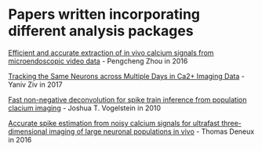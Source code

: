# Papers written incorporating different analysis packages 


[Efficient and accurate extraction of in vivo calcium signals from microendoscopic video data](https://github.com/WilliamsandBrandanLab/WilliamsandBrandanLab.github.io/blob/master/Ef%EF%AC%81cient%20and%20accurate%20extraction%20of%20in%20vivo%20calcium%20signals%20from%20microendoscopic%20video%20data.pdf) - Pengcheng Zhou in 2016 

[Tracking the Same Neurons across Multiple Days in Ca2+ Imaging Data](https://github.com/WilliamsandBrandanLab/WilliamsandBrandanLab.github.io/blob/master/tracking_cells_across_time_Ziv.pdf) - Yaniv Ziv in 2017

[Fast non-negative deconvolution for spike train inference from population clacium imaging](https://github.com/WilliamsandBrandanLab/WilliamsandBrandanLab.github.io/blob/master/vogelstein-fast.pdf) - Joshua T. Vogelstein in 2010

[Accurate spike estimation from noisy calcium signals for ultrafast three-dimensional imaging of large neuronal populations in vivo](https://www.nature.com/articles/ncomms12190.pdf) - Thomas Deneux in 2016
